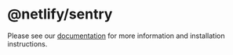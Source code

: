 # @netlify/sentry

Please see our [documentation](http://docs.netlify.com/netlify-labs/experimental-features/sentry-integration/) for more information and installation instructions.
